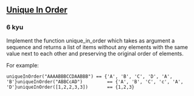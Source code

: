 <h2><a href=https://www.codewars.com/kata/54e6533c92449cc251001667/train/csharp target="_blank">Unique In Order</a></h2><h3>6 kyu</h3><p>Implement the function unique_in_order which takes as argument a sequence and returns a list of items without any elements with the same value next to each other and preserving the original order of elements.</p><p>For example:</p><pre><code class="language-cpp"><span class="cm-variable">uniqueInOrder</span>(<span class="cm-string">"AAAABBBCCDAABBB"</span>) <span class="cm-operator">==</span> {<span class="cm-string">'A'</span>, <span class="cm-string">'B'</span>, <span class="cm-string">'C'</span>, <span class="cm-string">'D'</span>, <span class="cm-string">'A'</span>, <span class="cm-string">'B'</span>}<span class="cm-variable">uniqueInOrder</span>(<span class="cm-string">"ABBCcAD"</span>)         <span class="cm-operator">==</span> {<span class="cm-string">'A'</span>, <span class="cm-string">'B'</span>, <span class="cm-string">'C'</span>, <span class="cm-string">'c'</span>, <span class="cm-string">'A'</span>, <span class="cm-string">'D'</span>}<span class="cm-variable">uniqueInOrder</span>([<span class="cm-number">1</span>,<span class="cm-number">2</span>,<span class="cm-number">2</span>,<span class="cm-number">3</span>,<span class="cm-number">3</span>])       <span class="cm-operator">==</span> {<span class="cm-number">1</span>,<span class="cm-number">2</span>,<span class="cm-number">3</span>}</code></pre><pre style="display: none;"><code class="language-javascript"><span class="cm-variable">uniqueInOrder</span>(<span class="cm-string">'AAAABBBCCDAABBB'</span>) <span class="cm-operator">==</span> [<span class="cm-string">'A'</span>, <span class="cm-string">'B'</span>, <span class="cm-string">'C'</span>, <span class="cm-string">'D'</span>, <span class="cm-string">'A'</span>, <span class="cm-string">'B'</span>]<span class="cm-variable">uniqueInOrder</span>(<span class="cm-string">'ABBCcAD'</span>)         <span class="cm-operator">==</span> [<span class="cm-string">'A'</span>, <span class="cm-string">'B'</span>, <span class="cm-string">'C'</span>, <span class="cm-string">'c'</span>, <span class="cm-string">'A'</span>, <span class="cm-string">'D'</span>]<span class="cm-variable">uniqueInOrder</span>([<span class="cm-number">1</span>,<span class="cm-number">2</span>,<span class="cm-number">2</span>,<span class="cm-number">3</span>,<span class="cm-number">3</span>])       <span class="cm-operator">==</span> [<span class="cm-number">1</span>,<span class="cm-number">2</span>,<span class="cm-number">3</span>]</code></pre><pre style="display: none;"><code class="language-typescript"><span class="cm-variable">uniqueInOrder</span>(<span class="cm-string">'AAAABBBCCDAABBB'</span>) <span class="cm-operator">==</span> [<span class="cm-string">'A'</span>, <span class="cm-string">'B'</span>, <span class="cm-string">'C'</span>, <span class="cm-string">'D'</span>, <span class="cm-string">'A'</span>, <span class="cm-string">'B'</span>]<span class="cm-variable">uniqueInOrder</span>(<span class="cm-string">'ABBCcAD'</span>)         <span class="cm-operator">==</span> [<span class="cm-string">'A'</span>, <span class="cm-string">'B'</span>, <span class="cm-string">'C'</span>, <span class="cm-string">'c'</span>, <span class="cm-string">'A'</span>, <span class="cm-string">'D'</span>]<span class="cm-variable">uniqueInOrder</span>([<span class="cm-number">1</span>,<span class="cm-number">2</span>,<span class="cm-number">2</span>,<span class="cm-number">3</span>,<span class="cm-number">3</span>])       <span class="cm-operator">==</span> [<span class="cm-number">1</span>,<span class="cm-number">2</span>,<span class="cm-number">3</span>]</code></pre><pre style="display: none;"><code class="language-python"><span class="cm-variable">unique_in_order</span>(<span class="cm-string">'AAAABBBCCDAABBB'</span>) <span class="cm-operator">==</span> [<span class="cm-string">'A'</span>, <span class="cm-string">'B'</span>, <span class="cm-string">'C'</span>, <span class="cm-string">'D'</span>, <span class="cm-string">'A'</span>, <span class="cm-string">'B'</span>]<span class="cm-variable">unique_in_order</span>(<span class="cm-string">'ABBCcAD'</span>)         <span class="cm-operator">==</span> [<span class="cm-string">'A'</span>, <span class="cm-string">'B'</span>, <span class="cm-string">'C'</span>, <span class="cm-string">'c'</span>, <span class="cm-string">'A'</span>, <span class="cm-string">'D'</span>]<span class="cm-variable">unique_in_order</span>([<span class="cm-number">1</span>, <span class="cm-number">2</span>, <span class="cm-number">2</span>, <span class="cm-number">3</span>, <span class="cm-number">3</span>])   <span class="cm-operator">==</span> [<span class="cm-number">1</span>, <span class="cm-number">2</span>, <span class="cm-number">3</span>]<span class="cm-variable">unique_in_order</span>((<span class="cm-number">1</span>, <span class="cm-number">2</span>, <span class="cm-number">2</span>, <span class="cm-number">3</span>, <span class="cm-number">3</span>))   <span class="cm-operator">==</span> [<span class="cm-number">1</span>, <span class="cm-number">2</span>, <span class="cm-number">3</span>]</code></pre><pre style="display: none;"><code class="language-ruby"><span class="cm-variable">unique_in_order</span>(<span class="cm-string">'AAAABBBCCDAABBB'</span>) <span class="cm-operator">==</span> [<span class="cm-string">'A'</span>, <span class="cm-string">'B'</span>, <span class="cm-string">'C'</span>, <span class="cm-string">'D'</span>, <span class="cm-string">'A'</span>, <span class="cm-string">'B'</span>]<span class="cm-variable">unique_in_order</span>(<span class="cm-string">'ABBCcAD'</span>)         <span class="cm-operator">==</span> [<span class="cm-string">'A'</span>, <span class="cm-string">'B'</span>, <span class="cm-string">'C'</span>, <span class="cm-string">'c'</span>, <span class="cm-string">'A'</span>, <span class="cm-string">'D'</span>]<span class="cm-variable">unique_in_order</span>([<span class="cm-number">1</span>,<span class="cm-number">2</span>,<span class="cm-number">2</span>,<span class="cm-number">3</span>,<span class="cm-number">3</span>])       <span class="cm-operator">==</span> [<span class="cm-number">1</span>,<span class="cm-number">2</span>,<span class="cm-number">3</span>]</code></pre><pre style="display: none;"><code class="language-haskell"><span class="cm-variable">uniqueInOrder</span> <span class="cm-string">"AAAABBBCCDAABBB"</span> <span class="cm-builtin">==</span> <span class="cm-string">"ABCDAB"</span><span class="cm-variable">uniqueInOrder</span> <span class="cm-string">"ABBCcAD"</span>         <span class="cm-builtin">==</span> <span class="cm-string">"ABCcAD"</span><span class="cm-variable">uniqueInOrder</span> [<span class="cm-number">1</span>,<span class="cm-number">2</span>,<span class="cm-number">2</span>,<span class="cm-number">3</span>,<span class="cm-number">3</span>]       <span class="cm-builtin">==</span> [<span class="cm-number">1</span>,<span class="cm-number">2</span>,<span class="cm-number">3</span>]</code></pre><pre style="display: none;"><code class="language-crystal"><span class="cm-variable">unique_in_order</span>(<span class="cm-string">"AAAABBBCCDAABBB"</span>) <span class="cm-operator">==</span> [<span class="cm-atom">'A'</span>, <span class="cm-atom">'B'</span>, <span class="cm-atom">'C'</span>, <span class="cm-atom">'D'</span>, <span class="cm-atom">'A'</span>, <span class="cm-atom">'B'</span>]<span class="cm-variable">unique_in_order</span>(<span class="cm-string">"ABBCcAD"</span>)         <span class="cm-operator">==</span> [<span class="cm-atom">'A'</span>, <span class="cm-atom">'B'</span>, <span class="cm-atom">'C'</span>, <span class="cm-atom">'c'</span>, <span class="cm-atom">'A'</span>, <span class="cm-atom">'D'</span>]<span class="cm-variable">unique_in_order</span>([<span class="cm-number">1</span>,<span class="cm-number">2</span>,<span class="cm-number">2</span>,<span class="cm-number">3</span>,<span class="cm-number">3</span>])       <span class="cm-operator">==</span> [<span class="cm-number">1</span>,<span class="cm-number">2</span>,<span class="cm-number">3</span>]</code></pre><pre style="display: none;"><code class="language-scala"><span class="cm-variable">uniqueInOrder</span>(<span class="cm-string">"AAAABBBCCDAABBB"</span>)   <span class="cm-operator">==</span> <span class="cm-type">List</span>(<span class="cm-atom">'A</span><span class="cm-atom">'</span>, <span class="cm-atom">'B</span><span class="cm-atom">'</span>, <span class="cm-atom">'C</span><span class="cm-atom">'</span>, <span class="cm-atom">'D</span><span class="cm-atom">'</span>, <span class="cm-atom">'A</span><span class="cm-atom">'</span>, <span class="cm-atom">'B</span><span class="cm-atom">'</span>)<span class="cm-variable">uniqueInOrder</span>(<span class="cm-string">"ABBCcAD"</span>)           <span class="cm-operator">==</span> <span class="cm-type">List</span>(<span class="cm-atom">'A</span><span class="cm-atom">'</span>, <span class="cm-atom">'B</span><span class="cm-atom">'</span>, <span class="cm-atom">'C</span><span class="cm-atom">'</span>, <span class="cm-atom">'c</span><span class="cm-atom">'</span>, <span class="cm-atom">'A</span><span class="cm-atom">'</span>, <span class="cm-atom">'D</span><span class="cm-atom">'</span>)<span class="cm-variable">uniqueInOrder</span>(<span class="cm-type">List</span>(<span class="cm-number">1</span>, <span class="cm-number">2</span>, <span class="cm-number">2</span>, <span class="cm-number">3</span>, <span class="cm-number">3</span>)) <span class="cm-operator">==</span> <span class="cm-type">List</span>(<span class="cm-number">1</span>, <span class="cm-number">2</span>, <span class="cm-number">3</span>)</code></pre>